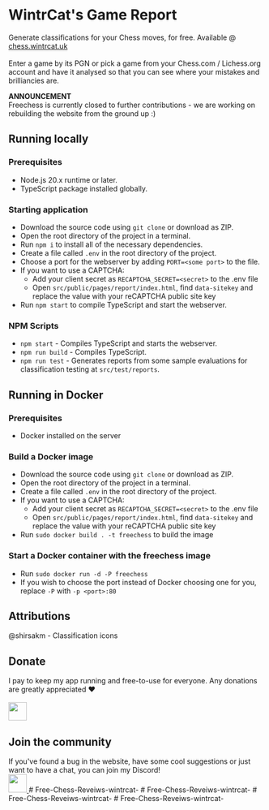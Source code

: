 # WintrCat's Game Report

Generate classifications for your Chess moves, for free. Available @ [chess.wintrcat.uk](https://chess.wintrcat.uk/)
<br><br>
Enter a game by its PGN or pick a game from your Chess.com / Lichess.org account and have it analysed so that you can see where your mistakes and brilliancies are.

**ANNOUNCEMENT**<br>
Freechess is currently closed to further contributions - we are working on rebuilding the website from the ground up :)

## Running locally
### Prerequisites
- Node.js 20.x runtime or later.
- TypeScript package installed globally.

### Starting application
- Download the source code using `git clone` or download as ZIP.
- Open the root directory of the project in a terminal.
- Run `npm i` to install all of the necessary dependencies.
- Create a file called `.env` in the root directory of the project.
- Choose a port for the webserver by adding `PORT=<some port>` to the file.
- If you want to use a CAPTCHA:
    - Add your client secret as `RECAPTCHA_SECRET=<secret>` to the .env file
    - Open `src/public/pages/report/index.html`, find `data-sitekey` and replace the value with your reCAPTCHA public site key
- Run `npm start` to compile TypeScript and start the webserver.

### NPM Scripts
- `npm start` - Compiles TypeScript and starts the webserver.
- `npm run build` - Compiles TypeScript.
- `npm run test` - Generates reports from some sample evaluations for classification testing at `src/test/reports`.

## Running in Docker
### Prerequisites
- Docker installed on the server

### Build a Docker image
- Download the source code using `git clone` or download as ZIP.
- Open the root directory of the project in a terminal.
- Create a file called `.env` in the root directory of the project.
- If you want to use a CAPTCHA:
    - Add your client secret as `RECAPTCHA_SECRET=<secret>` to the .env file
    - Open `src/public/pages/report/index.html`, find `data-sitekey` and replace the value with your reCAPTCHA public site key
- Run `sudo docker build . -t freechess` to build the image

### Start a Docker container with the freechess image
- Run `sudo docker run -d -P freechess`
- If you wish to choose the port instead of Docker choosing one for you, replace `-P` with `-p <port>:80`

## Attributions
@shirsakm - Classification icons

## Donate
I pay to keep my app running and free-to-use for everyone. Any donations are greatly appreciated ❤️
<br><br>
<a href="https://ko-fi.com/N4N7SORCC">
    <img height="36" style="border:0px;height:36px;" src="https://storage.ko-fi.com/cdn/kofi1.png?v=3"/>
</a>

## Join the community
If you've found a bug in the website, have some cool suggestions or just want to have a chat, you can join my Discord!
<br>
<a href="https://discord.com/invite/XxtsAzPyCb">
    <img height="36" src="https://chess.wintrcat.uk/static/media/discord.png">
</a>
#   F r e e - C h e s s - R e v e i w s - w i n t r c a t -  
 #   F r e e - C h e s s - R e v e i w s - w i n t r c a t -  
 #   F r e e - C h e s s - R e v e i w s - w i n t r c a t -  
 #   F r e e - C h e s s - R e v e i w s - w i n t r c a t -  
 